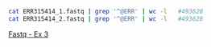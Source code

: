 ```bash
cat ERR315414_1.fastq | grep '^@ERR' | wc -l   #493628
cat ERR315414_2.fastq | grep '^@ERR' | wc -l   #493628
```

[Fastq - Ex 3](https://github.com/Functional-Genomics/TeachingMaterial/blob/Cancer-Genomics-07-2015/doc/11.fastq.md#exercise-3)
